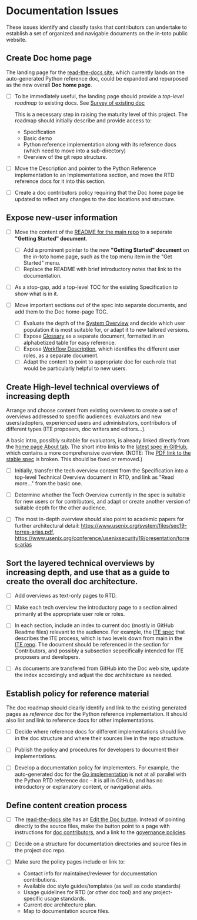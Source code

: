 # Documentation Issues 

These issues identify and classify tasks that contributors can undertake to establish a set of organized and navigable documents on the in-toto public website.

## Create **Doc home page** 

   The landing page for the [read-the-docs site](https://in-toto.readthedocs.io/en/latest/), which currently lands on the auto-generated Python reference doc, could be expanded and repurposed as the new overall **Doc home page**.

   - [ ] To be immediately useful, the landing page should provide a *top-level roadmap* to existing docs. See [Survey of existing doc](https://github.com/jbogarthyde/CNCF-techdocs/main/assessments/0009-in-toto/survey-of-existing-doc.md)

      This is a necessary step in raising the maturity level of this project. The roadmap should initially describe and provide access to:
      - Specification
      - Basic demo
      - Python reference implementation along with its reference docs (which need to move into a sub-directory) 
      - Overview of the git repo structure.

   - [ ] Move the Description and pointer to the Python Reference implementation to an Implementations section, and move the RTD reference docs for it into this section.

   - [ ] Create a doc contributors policy requiring that the Doc home page be updated to reflect any changes to the doc locations and structure. 

## Expose new-user information 

   - [ ] Move the content of the [README for the main repo](https://github.com/in-toto/in-toto) to a separate **"Getting Started" document**.
      - [ ] Add a prominent pointer to the new **"Getting Started" document** on the in-toto home page, such as the top menu item in the "Get Started" menu.
      - [ ] Replace the README with brief introductory notes that link to the documentation.

   - [ ] As a stop-gap, add a top-level TOC for the existing Specification to show what is in it.  

   - [ ] Move important sections out of the spec into separate documents, and add them to the Doc home-page TOC. 
      - [ ] Evaluate the depth of the [System Overview](https://github.com/in-toto/docs/blob/master/in-toto-spec.md#2-system-overview) and decide which user population it is most suitable for, or adapt it to new tailored versions.
      - [ ] Expose [Glossary](https://github.com/in-toto/docs/blob/master/in-toto-spec.md#17-terminology) as a separate document, formatted in an alphabetized table for easy reference.
      - [ ] Expose [Workflow Description](https://github.com/in-toto/docs/blob/v1.0/in-toto-spec.md#51-workflow-description), which identifies the different user roles, as a separate document.
      - [ ] Adapt the content to point to appropriate doc for each role that would be particularly helpful to new users.

## Create **High-level technical overviews** of increasing depth
 
  Arrange and choose content from existing overviews to create a set of overviews addressed to specific audiences:
  evaluators and new users/adopters, experienced users and administrators, contributors of different types (ITE proposers, doc writers and editors...).
  
  A basic intro, possibly suitable for evaluators, is already linked directly from the [home page About tab](https://in-toto.io/in-toto/).
  The short intro links to the [latest spec in GitHub](https://github.com/in-toto/docs/blob/master/in-toto-spec.md), which contains a more comprehensive overview.
  (NOTE: The [PDF link to the stable spec](https://github.com/in-toto/docs/blob/v1.0/in-toto-spec.pdf) is broken. This should be fixed or removed.)

   - [ ] Initially, transfer the tech overview content from the Specification into a top-level Technical Overview document in RTD, and link as "Read more..." from the basic one. 

   - [ ] Determine whether the Tech Overview currently in the spec is suitable for new users or for contributors, and adapt or create another version of suitable depth for the other audience. 

   - [ ] The most in-depth overview should also point to academic papers for further architectural detail:
      https://www.usenix.org/system/files/sec19-torres-arias.pdf, https://www.usenix.org/conference/usenixsecurity19/presentation/torres-arias 

## Sort the layered technical overviews by increasing depth, and use that as a guide to create the overall doc architecture.

   - [ ] Add overviews as text-only pages to RTD.

   - [ ] Make each tech overview the introductory page to a section aimed primarily at the appropriate user role or roles.
   
   - [ ] In each section, include an index to current doc (mostly in GitHub Readme files) relevant to the audience. For example, the [ITE spec](https://github.com/in-toto/ITE/blob/master/ITE/1/README.adoc) that describes the ITE process, which is two levels down from main in the [ITE repo](https://github.com/in-toto/ITE/). The document should be referenced in the section for Contributors, and possibly a subsection sepecifically intended for ITE proposers and developers.

   - [ ] As documents are transfered from GitHub into the Doc web site, update the index accordingly and adjust the doc architecture as needed.

## Establish policy for reference material

   The doc roadmap should clearly identify and link to the existing generated pages as *reference* doc for the Python reference implementation. 
   It should also list and link to reference docs for other implementations. 

   - [ ] Decide where reference docs for different implementations should live in the doc structure and where their sources live in the repo structure.

   - [ ] Publish the policy and procedures for developers to document their implementations.
  
   - [ ] Develop a documentation policy for implementers.
        For example, the auto-generated doc for the [Go implementation](https://pkg.go.dev/github.com/in-toto/in-toto-golang) is not at all parallel with the Python RTD reference doc - it is all in GitHub, and has no introductory or explanatory content, or navigational aids.

## Define content creation process

   - [ ] The [read-the-docs site](https://in-toto.readthedocs.io/en/latest/) has an [Edit the Doc button](https://github.com/in-toto/in-toto/blob/develop/doc/source/index.rst). Instead of pointing directly to the source files, make the button point to a page with instructions for [doc contributors](https://github.com/in-toto/community/blob/main/CONTRIBUTING.md), and a link to the [governance policies](https://github.com/in-toto/community/blob/main/GOVERNANCE.md).

   - [ ] Decide on a structure for documentation directories and source files in the project doc repo.

   - [ ] Make sure the policy pages include or link to:
        - Contact info for maintainer/reviewer for documentation contributions.
        - Available doc style guides/templates (as well as code standards)
        - Usage guidelines for RTD (or other doc tool) and any project-specific usage standards.
        - Current doc architecture plan.
        - Map to documentation source files.
